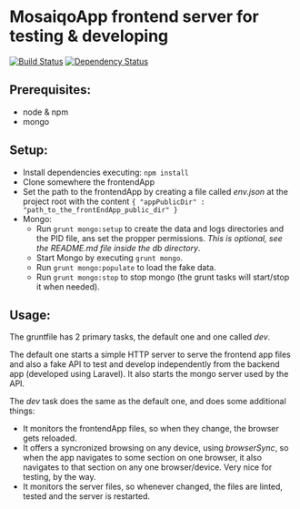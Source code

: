 # MosaiqoApp frontend server for testing & developing

[![Build Status](https://travis-ci.org/mosaiqo/frontend-devServer.svg)](https://travis-ci.org/mosaiqo/frontend-devServer)
[![Dependency Status](https://www.versioneye.com/user/projects/54d605933ca0840b19000677/badge.svg?style=flat)](https://www.versioneye.com/user/projects/54d605933ca0840b19000677)

## Prerequisites:
- node & npm
- mongo

## Setup:
- Install dependencies executing: `npm install`
- Clone somewhere the frontendApp
- Set the path to the frontendApp by creating a file called *env.json* at the project root with the content `{ "appPublicDir" : "path_to_the_frontEndApp_public_dir" }`
- Mongo:
    - Run `grunt mongo:setup` to create the data and logs directories and the PID file, ans set the propper permissions. *This is optional, see the README.md file inside the db directory*.
    - Start Mongo by executing `grunt mongo`.
    - Run `grunt mongo:populate` to load the fake data.
    - Run `grunt mongo:stop` to stop mongo (the grunt tasks will start/stop it when needed).

## Usage:

The gruntfile has 2 primary tasks, the default one and one called *dev*.

The default one starts a simple HTTP server to serve the frontend app files and also a fake API to test and develop independently from the backend app (developed using Laravel). It also starts the mongo server used by the API.

The *dev* task does the same as the default one, and does some additional things:
- It monitors the frontendApp files, so when they change, the browser gets reloaded.
- It offers a syncronized browsing on any device, using *browserSync*, so when the app navigates to some section on one browser, it also navigates to that section on any one browser/device. Very nice for testing, by the way.
- It monitors the server files, so whenever changed, the files are linted, tested and the server is restarted.

